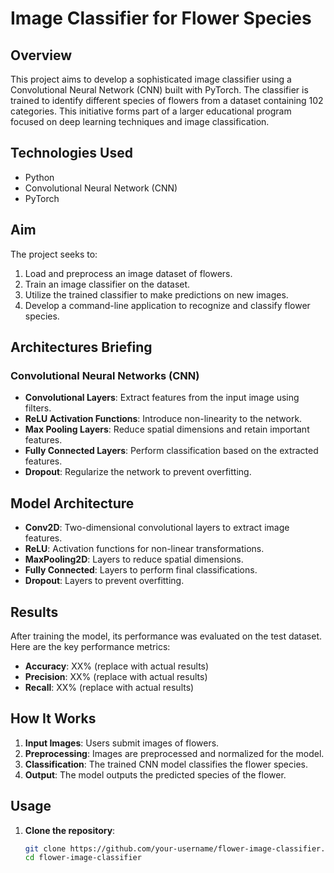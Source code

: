 # Image Classifier for Flower Species

## Overview
This project aims to develop a sophisticated image classifier using a Convolutional Neural Network (CNN) built with PyTorch. The classifier is trained to identify different species of flowers from a dataset containing 102 categories. This initiative forms part of a larger educational program focused on deep learning techniques and image classification.

## Technologies Used
- Python
- Convolutional Neural Network (CNN)
- PyTorch

## Aim
The project seeks to:
1. Load and preprocess an image dataset of flowers.
2. Train an image classifier on the dataset.
3. Utilize the trained classifier to make predictions on new images.
4. Develop a command-line application to recognize and classify flower species.

## Architectures Briefing
### Convolutional Neural Networks (CNN)
- **Convolutional Layers**: Extract features from the input image using filters.
- **ReLU Activation Functions**: Introduce non-linearity to the network.
- **Max Pooling Layers**: Reduce spatial dimensions and retain important features.
- **Fully Connected Layers**: Perform classification based on the extracted features.
- **Dropout**: Regularize the network to prevent overfitting.

## Model Architecture
- **Conv2D**: Two-dimensional convolutional layers to extract image features.
- **ReLU**: Activation functions for non-linear transformations.
- **MaxPooling2D**: Layers to reduce spatial dimensions.
- **Fully Connected**: Layers to perform final classifications.
- **Dropout**: Layers to prevent overfitting.

## Results
After training the model, its performance was evaluated on the test dataset. Here are the key performance metrics:
- **Accuracy**: XX% (replace with actual results)
- **Precision**: XX% (replace with actual results)
- **Recall**: XX% (replace with actual results)

## How It Works
1. **Input Images**: Users submit images of flowers.
2. **Preprocessing**: Images are preprocessed and normalized for the model.
3. **Classification**: The trained CNN model classifies the flower species.
4. **Output**: The model outputs the predicted species of the flower.

## Usage
1. **Clone the repository**:
   ```bash
   git clone https://github.com/your-username/flower-image-classifier.git
   cd flower-image-classifier

